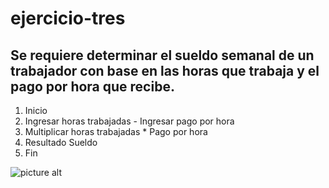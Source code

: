# ejercicio-tres
## Se requiere determinar el sueldo semanal de un trabajador con base en las horas que trabaja y el pago por hora que recibe.
1. Inicio
2. Ingresar horas trabajadas - Ingresar pago por hora
3. Multiplicar horas trabajadas * Pago por hora
4. Resultado Sueldo
5. Fin


![picture alt](http://4.1m.yt/lbO09Bz.jpg)

